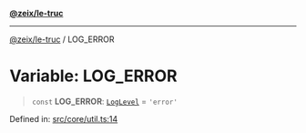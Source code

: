 [**@zeix/le-truc**](../README.md)

***

[@zeix/le-truc](../globals.md) / LOG\_ERROR

# Variable: LOG\_ERROR

> `const` **LOG\_ERROR**: [`LogLevel`](../type-aliases/LogLevel.md) = `'error'`

Defined in: [src/core/util.ts:14](https://github.com/zeixcom/ui-element/blob/6f2dec0b8de4a8a6010a0f1311d8457054510e5b/src/core/util.ts#L14)
